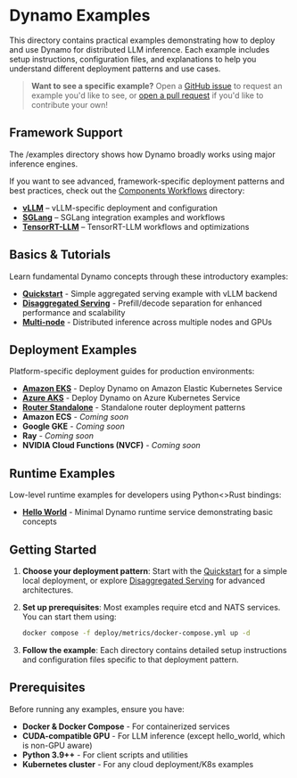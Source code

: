 <!--
SPDX-FileCopyrightText: Copyright (c) 2024-2025 NVIDIA CORPORATION & AFFILIATES. All rights reserved.
SPDX-License-Identifier: Apache-2.0

Licensed under the Apache License, Version 2.0 (the "License");
you may not use this file except in compliance with the License.
You may obtain a copy of the License at

http://www.apache.org/licenses/LICENSE-2.0

Unless required by applicable law or agreed to in writing, software
distributed under the License is distributed on an "AS IS" BASIS,
WITHOUT WARRANTIES OR CONDITIONS OF ANY KIND, either express or implied.
See the License for the specific language governing permissions and
limitations under the License.
-->

# Dynamo Examples

This directory contains practical examples demonstrating how to deploy and use Dynamo for distributed LLM inference. Each example includes setup instructions, configuration files, and explanations to help you understand different deployment patterns and use cases.

> **Want to see a specific example?**
> Open a [GitHub issue](https://github.com/ai-dynamo/dynamo/issues) to request an example you'd like to see, or [open a pull request](https://github.com/ai-dynamo/dynamo/pulls) if you'd like to contribute your own!

## Framework Support

The /examples directory shows how Dynamo broadly works using major inference engines.

If you want to see advanced, framework-specific deployment patterns and best practices, check out the [Components Workflows](../components/backends/) directory:
- **[vLLM](../components/backends/vllm/)** – vLLM-specific deployment and configuration
- **[SGLang](../components/backends/sglang/)** – SGLang integration examples and workflows
- **[TensorRT-LLM](../components/backends/trtllm/)** – TensorRT-LLM workflows and optimizations

## Basics & Tutorials

Learn fundamental Dynamo concepts through these introductory examples:

- **[Quickstart](basics/quickstart/README.md)** - Simple aggregated serving example with vLLM backend
- **[Disaggregated Serving](basics/disaggregated_serving/README.md)** - Prefill/decode separation for enhanced performance and scalability
- **[Multi-node](basics/multinode/README.md)** - Distributed inference across multiple nodes and GPUs

## Deployment Examples

Platform-specific deployment guides for production environments:

- **[Amazon EKS](deployments/EKS/)** - Deploy Dynamo on Amazon Elastic Kubernetes Service
- **[Azure AKS](deployments/AKS/)** - Deploy Dynamo on Azure Kubernetes Service
- **[Router Standalone](deployments/router_standalone/)** - Standalone router deployment patterns
- **Amazon ECS** - _Coming soon_
- **Google GKE** - _Coming soon_
- **Ray** - _Coming soon_
- **NVIDIA Cloud Functions (NVCF)** - _Coming soon_

## Runtime Examples

Low-level runtime examples for developers using Python<>Rust bindings:

- **[Hello World](runtime/hello_world/README.md)** - Minimal Dynamo runtime service demonstrating basic concepts

## Getting Started

1. **Choose your deployment pattern**: Start with the [Quickstart](basics/quickstart/README.md) for a simple local deployment, or explore [Disaggregated Serving](basics/disaggregated_serving/README.md) for advanced architectures.

2. **Set up prerequisites**: Most examples require etcd and NATS services. You can start them using:
   ```bash
   docker compose -f deploy/metrics/docker-compose.yml up -d
   ```

3. **Follow the example**: Each directory contains detailed setup instructions and configuration files specific to that deployment pattern.

## Prerequisites

Before running any examples, ensure you have:

- **Docker & Docker Compose** - For containerized services
- **CUDA-compatible GPU** - For LLM inference (except hello_world, which is non-GPU aware)
- **Python 3.9++** - For client scripts and utilities
- **Kubernetes cluster** - For any cloud deployment/K8s examples
